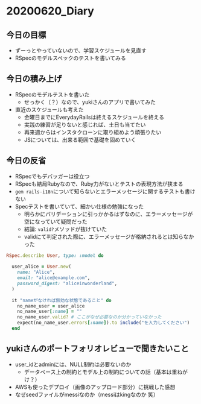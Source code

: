 # 20200620_Diary

## 今日の目標

- ずーっとやっていないので、学習スケジュールを見直す
- RSpecのモデルスペックのテストを書いてみる

## 今日の積み上げ

- RSpecのモデルテストを書いた
  - せっかく（？）なので、yukiさんのアプリで書いてみた
- 直近のスケジュールも考えた
  - 金曜日までにEverydayRailsは終えるスケジュールを終える
  - 実践の練習が足りないと感じれば、土日も当てたい
  - 再来週からはインスタクローンに取り組めよう頑張りたい
  - JSについては、出来る範囲で基礎を固めていく

## 今日の反省

- RSpecでもデバッガーは役立つ
- RSpecも結局Rubyなので、Ruby力がないとテストの表現方法が狭まる
- `gem rails-i18n`について知らないとエラーメッセージに関するテストも書けない
- Specテストを書いていて、細かい仕様の勉強になった
  - 明らかにバリデーションに引っかかるはずなのに、エラーメッセージが空になっていて疑問だった
  - 結論: `valid?`メソッドが抜けていた
  - validにて判定された際に、エラーメッセージが格納されるとは知らなかった

```rb
RSpec.describe User, type: :model do
  
  user_alice = User.new(
    name: "Alice",
    email: "alice@example.com",
    password_digest: "aliceinwonderland",
  )  
  
  it "nameがなければ無効な状態であること" do
    no_name_user = user_alice
    no_name_user[:name] = ""
    no_name_user.valid? # ここがなぜ必要なのか分かっていなかった
    expect(no_name_user.errors[:name]).to include("を入力してください")
  end
```

## yukiさんのポートフォリオレビューで聞きたいこと

- user_idとadminには、NULL制約は必要ないのか
  - データベース上の制約とモデル上の制約についての話（基本は重ねがけ？）
- AWSも使ったデプロイ（画像のアップロード部分）に挑戦した感想
- なぜseedファイルがmessiなのか（messiはkingなのか 笑）

